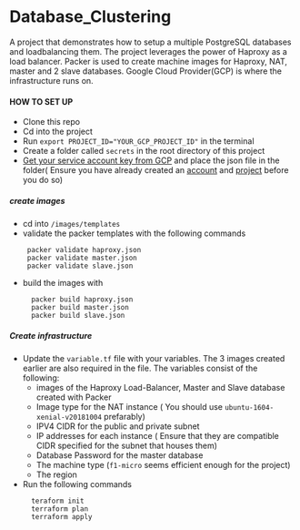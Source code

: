 # Database_Clustering
A project that demonstrates how to setup a multiple  PostgreSQL databases and loadbalancing them. The project leverages the power of Haproxy as a load balancer. Packer is used to create machine images for Haproxy, NAT, master and 2 slave databases. Google Cloud Provider(GCP) is where the infrastructure runs on.

#### HOW TO SET UP

- Clone this repo
- Cd into the project
- Run `export PROJECT_ID="YOUR_GCP_PROJECT_ID"` in the terminal
- Create a folder called `secrets` in the root directory of this project
- [Get your service account key from GCP](https://cloud.google.com/iam/docs/creating-managing-service-account-keys) and place the json file in the folder( Ensure you have already created an [account]() and [project](https://cloud.google.com/resource-manager/docs/creating-managing-projects) before you do so)

##### create images
- cd into `/images/templates`
- validate the packer templates with the following commands
   ```
    packer validate haproxy.json
    packer validate master.json
    packer validate slave.json
   ```
- build the images with
  ```
    packer build haproxy.json
    packer build master.json
    packer build slave.json
  ```

##### Create infrastructure
 - Update the `variable.tf` file with your variables. The 3 images created earlier are also required in the file.
  The variables consist of the following:
    - images of the Haproxy Load-Balancer, Master and Slave database created with Packer
    - Image type for the NAT instance ( You should use `ubuntu-1604-xenial-v20181004` prefarably)
    - IPV4 CIDR for the public and private subnet
    - IP addresses for each instance ( Ensure that they are compatible CIDR specified for the subnet that houses them)
    - Database Password for the master database
    - The machine type (`f1-micro` seems efficient enough for the project)
    - The region
 - Run the following commands
    ```
      teraform init
      terraform plan
      terraform apply
    ```
